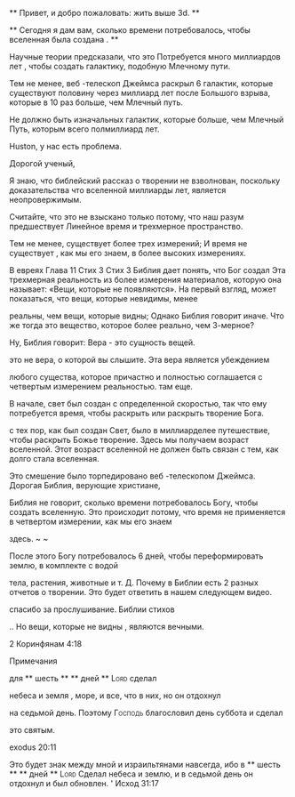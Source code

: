 ** Привет, и добро пожаловать: жить выше 3d. **

** Сегодня я дам вам, сколько времени потребовалось, чтобы вселенная была создана
. **

Научные теории предсказали, что это Потребуется много миллиардов лет
, чтобы создать галактику, подобную Млечному пути.

Тем не менее, веб -телескоп Джеймса раскрыл 6 галактик, которые существуют половину
через миллиард лет после Большого взрыва, которые в 10 раз больше, чем
Млечный путь.

Не должно быть изначальных галактик, которые больше, чем Млечный
Путь, которым всего полмиллиард лет.

Huston, у нас есть проблема.

Дорогой ученый,

Я знаю, что библейский рассказ о творении не взволнован, поскольку доказательства
что вселенной миллиарды лет, является неопровержимым.

Считайте, что это не взыскано только потому, что наш разум предшествует
Линейное время и трехмерное пространство.

Тем не менее, существует более трех измерений; И время не существует
, как мы его знаем, в более высоких измерениях.

В евреях Глава 11 Стих 3 Стих 3 Библия дает понять, что Бог создал
Эта трехмерная реальность из более измерения материалов, которую она называет: «Вещи, которые не появляются».
На первый взгляд, может показаться, что вещи, которые невидимы, менее

реальны, чем вещи, которые видны; Однако Библия говорит иначе.
Что же тогда это вещество, которое более реально, чем 3-мерное?

Ну, Библия говорит: Вера - это сущность вещей.

это не вера, о которой вы слышите. Эта вера является убеждением

любого существа, которое причастно и полностью соглашается с четвертым измерением
реальностью.
там еще.

В начале, свет был создан с определенной скоростью, так что ему потребуется время, чтобы раскрыть или раскрыть творение Бога.

с тех пор, как был создан Свет, было в миллиарделее путешествие, чтобы раскрыть Божье творение. Здесь мы получаем возраст вселенной.
Этот возраст вселенной не должен быть связан с тем, как долго стала вселенная.

Это смешение было торпедировано веб -телескопом Джеймса.
Дорогая Библия, верующие христиане,

Библия не говорит, сколько времени потребовалось Богу, чтобы создать вселенную. Это
происходит потому, что время не применяется в четвертом измерении, как мы его знаем

здесь. ~ ~

После этого Богу потребовалось 6 дней, чтобы переформировать землю, в комплекте с водой

тела, растения, животные и т. Д.
Почему в Библии есть 2 разных отчетов о творении.
Это будет ответить в нашем следующем видео.

спасибо за прослушивание.
Библии стихов

.. Но вещи, которые не видны
, являются вечными.

2 Коринфянам 4:18

Примечания

для ** шесть ** ** дней ** <span class = "smallcaps"> Lord </span> сделал

небеса и земля , море, и все, что в них, но он отдохнул

на седьмой день. Поэтому
<span class = "smallcaps"> Господь </span> благословил день суббота и сделал

это святым.

exodus 20:11

Это будет знак между мной и израильтянами навсегда, ибо
в ** шесть ** ** дней ** <span class = "smallcaps"> Lord </span > Сделал
небеса и землю, и в седьмой день он отдохнул и был обновлен. '
Исход 31:17


